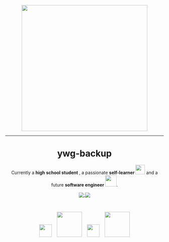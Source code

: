 <p align="center">
  <img src="./coding-freak.gif" width="400"/>
</p>

<hr>

<h1 align="center"> ywg-backup </h1>

<p align="center">
  Currently a <b> high school student </b>,
  a passionate <b> self-learner </b> <img src="https://github.com/TheDudeThatCode/TheDudeThatCode/blob/master/Assets/Developer.gif" width="30px">
  and a future <b> software engineer </b> <img src="https://github.com/TheDudeThatCode/TheDudeThatCode/blob/master/Assets/Designer.gif" width="36px">.
</p>

<p align="center">
  <a href="https://github.com/ywg-backup">
    <img align="center" src="https://github-readme-stats.vercel.app/api/top-langs/?username=ywg-backup&theme=ayu-mirage&hide_langs_below=1" />
  </a>

  <a href="https://github.com/ywg-backup">
   <img align="center" src="https://github-readme-stats.vercel.app/api?username=ywg-backup&show_icons=true&theme=ayu-mirage&count_private=true" />
  </a>
</p>

<br>
 <p align="center">
  <a href="https://twitter.com/menai_rami"><img src="./icons/Twitter.svg" width=40px" /></a>&nbsp;&nbsp;&nbsp;
  <a href="https://discordapp.com/users/640422864125952004"><img src="./icons/Discord.svg" width=80px/></a>&nbsp;&nbsp;&nbsp;
  <a href="https://leetcode.com/rmenai/"><img src="./icons/Leetcode.svg" width=40px/></a>&nbsp;&nbsp;&nbsp;
   <a href="mailto: rami.menai@outlook.com"><img src="./icons/Outlook.svg" width=80px/></a>
</p>
